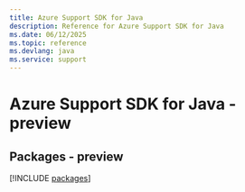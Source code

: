 ```yaml
---
title: Azure Support SDK for Java
description: Reference for Azure Support SDK for Java
ms.date: 06/12/2025
ms.topic: reference
ms.devlang: java
ms.service: support
---
```

# Azure Support SDK for Java - preview
## Packages - preview
[!INCLUDE [packages](support-index.md)]